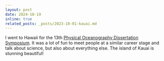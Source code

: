 ```yaml
---
layout: post
date: 2024-10-19 
inline: true
related_posts: _posts/2023-10-01-kauai.md
---
```


I went to Hawaii for the 13th [Physical Oceanography Dissertation Symposium](http://www.pods-symposium.org/). It was a lot of fun to meet people at a similar career stage and talk about science, but also about everything else. 
The island of Kauai is stunning beautiful! 